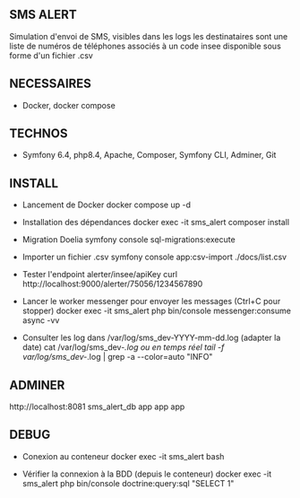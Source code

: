 ## SMS ALERT
Simulation d'envoi de SMS, visibles dans les logs
les destinataires sont une liste de numéros de téléphones associés à un code insee
disponible sous forme d'un fichier .csv 

## NECESSAIRES
- Docker, docker compose

## TECHNOS
- Symfony 6.4, php8.4, Apache, Composer, Symfony CLI, Adminer, Git

## INSTALL
- Lancement de Docker 
docker compose up -d

- Installation des dépendances
docker exec -it sms_alert composer install

- Migration Doelia
symfony console sql-migrations:execute

- Importer un fichier .csv 
symfony console app:csv-import ./docs/list.csv

- Tester l'endpoint alerter/insee/apiKey
curl http://localhost:9000/alerter/75056/1234567890

- Lancer le worker messenger pour envoyer les messages (Ctrl+C pour stopper)
docker exec -it sms_alert php bin/console messenger:consume async -vv

- Consulter les log dans /var/log/sms_dev-YYYY-mm-dd.log (adapter la date)
cat /var/log/sms_dev-*.log
ou en temps réel
tail -f var/log/sms_dev-*.log | grep -a --color=auto "INFO"


## ADMINER
http://localhost:8081
sms_alert_db
app
app
app


## DEBUG
- Conexion au conteneur
docker exec -it sms_alert bash

- Vérifier la connexion à la BDD (depuis le conteneur)
docker exec -it sms_alert php bin/console doctrine:query:sql "SELECT 1"